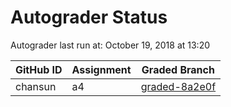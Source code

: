 # Autograder Status
Autograder last run at: October 19, 2018 at 13:20

| GitHub ID | Assignment | Graded Branch |
|-----------|------------|---------------|
| chansun | a4 | [graded-8a2e0f](https://github.com/Fall2018COMP401-001/a4-chansun/tree/graded-8a2e0f) | 
